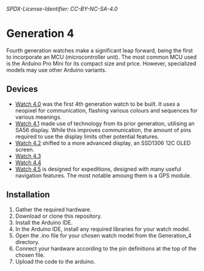 *SPDX-License-Identifier: CC-BY-NC-SA-4.0*

# Generation 4

Fourth generation watches make a significant leap forward, being the first to incorporate an MCU (microcontroller unit). The most common MCU used is the Arduino Pro Mini for its compact size and price. However, specialized models may use other Arduino variants.

## Devices

- [Watch 4.0](./Watch4.0/Watch4.0.ino) was the first 4th generation watch to be built. It uses a neopixel for communication, flashing various colours and sequences for various meanings. 
- [Watch 4.1](./Watch4.1/Watch4.1.ino) made use of technology from its prior generation, utilising an SA56 display. While this improves communication, the amount of pins required to use the display limits other potential features.
- [Watch 4.2](./Watch4.2/Watch4.2.ino) shifted to a more advanced display, an SSD1306 12C OLED screen.
- [Watch 4.3](./Watch4.3/Watch4.3.ino)
- [Watch 4.4](./Watch4.4/)
- [Watch 4.5](./Watch4.5/Watch4.5.ino) is designed for expeditions, designed with many useful navigation features. The most notable amoung them is a GPS module.

## Installation

1. Gather the required hardware.
2. Download or clone this repository.
3. Install the Arduino IDE.
4. In the Arduino IDE, install any required libraries for your watch model.
5. Open the .ino file for your chosen watch model from the Generation_4 directory.
6. Connect your hardware according to the pin definitions at the top of the chosen file.
7. Upload the code to the arduino.